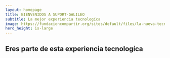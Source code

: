 ```yaml
---
layout: homepage
title: BIENVENIDOS A SUPORT-GALILEO 
subtitle: La mejor experiencia tecnologíca
image: https://fundacioncompartir.org/sites/default/files/la-nueva-tecnologia-que-esta-moviendo-al-mundo.jpg
hero_height: is-large
---
```


## Eres parte de esta experiencia tecnologíca  

